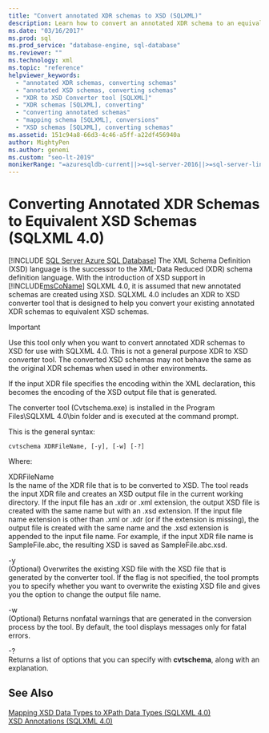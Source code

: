 ```yaml
---
title: "Convert annotated XDR schemas to XSD (SQLXML)"
description: Learn how to convert an annotated XDR schema to an equivalent XSD schema by using the XDR to XSD Converter tool in SQLXML 4.0. 
ms.date: "03/16/2017"
ms.prod: sql
ms.prod_service: "database-engine, sql-database"
ms.reviewer: ""
ms.technology: xml
ms.topic: "reference"
helpviewer_keywords: 
  - "annotated XDR schemas, converting schemas"
  - "annotated XSD schemas, converting schemas"
  - "XDR to XSD Converter tool [SQLXML]"
  - "XDR schemas [SQLXML], converting"
  - "converting annotated schemas"
  - "mapping schema [SQLXML], conversions"
  - "XSD schemas [SQLXML], converting schemas"
ms.assetid: 151c94a8-66d3-4c46-a5ff-a22df456940a
author: MightyPen
ms.author: genemi
ms.custom: "seo-lt-2019"
monikerRange: "=azuresqldb-current||>=sql-server-2016||>=sql-server-linux-2017||=azuresqldb-mi-current"
---
```

# Converting Annotated XDR Schemas to Equivalent XSD Schemas (SQLXML 4.0)
[!INCLUDE [SQL Server Azure SQL Database](../../../includes/applies-to-version/sql-asdb.md)]
  The XML Schema Definition (XSD) language is the successor to the XML-Data Reduced (XDR) schema definition language. With the introduction of XSD support in [!INCLUDE[msCoName](../../../includes/msconame-md.md)] SQLXML 4.0, it is assumed that new annotated schemas are created using XSD. SQLXML 4.0 includes an XDR to XSD converter tool that is designed to help you convert your existing annotated XDR schemas to equivalent XSD schemas.  
  
> [!IMPORTANT]  
>  Use this tool only when you want to convert annotated XDR schemas to XSD for use with SQLXML 4.0. This is not a general purpose XDR to XSD converter tool. The converted XSD schemas may not behave the same as the original XDR schemas when used in other environments.  
  
 If the input XDR file specifies the encoding within the XML declaration, this becomes the encoding of the XSD output file that is generated.  
  
 The converter tool (Cvtschema.exe) is installed in the Program Files\SQLXML 4.0\bin folder and is executed at the command prompt.  
  
 This is the general syntax:  
  
```  
cvtschema XDRFileName, [-y], [-w] [-?]  
```  
  
 Where:  
  
 XDRFileName  
 Is the name of the XDR file that is to be converted to XSD. The tool reads the input XDR file and creates an XSD output file in the current working directory. If the input file has an .xdr or .xml extension, the output XSD file is created with the same name but with an .xsd extension. If the input file name extension is other than .xml or .xdr (or if the extension is missing), the output file is created with the same name and the .xsd extension is appended to the input file name. For example, if the input XDR file name is SampleFile.abc, the resulting XSD is saved as SampleFile.abc.xsd.  
  
 -y  
 (Optional) Overwrites the existing XSD file with the XSD file that is generated by the converter tool. If the flag is not specified, the tool prompts you to specify whether you want to overwrite the existing XSD file and gives you the option to change the output file name.  
  
 -w  
 (Optional) Returns nonfatal warnings that are generated in the conversion process by the tool. By default, the tool displays messages only for fatal errors.  
  
 -?  
 Returns a list of options that you can specify with **cvtschema**, along with an explanation.  
  
## See Also  
 [Mapping XSD Data Types to XPath Data Types &#40;SQLXML 4.0&#41;](../../../relational-databases/sqlxml-annotated-xsd-schemas-using/mapping-xsd-data-types-to-xpath-data-types-sqlxml-4-0.md)   
 [XSD Annotations &#40;SQLXML 4.0&#41;](../../../relational-databases/sqlxml-annotated-xsd-schemas-using/xsd-annotations-sqlxml-4-0.md)  
  
  
